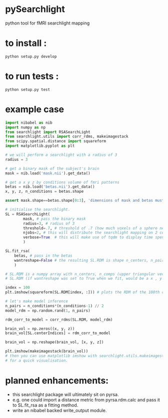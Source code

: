 # pySearchlight
python tool for fMRI searchlight mapping

# to install : 
`python setup.py develop`

# to run tests :
`python setup.py test`

# example case

```python
import nibabel as nib
import numpy as np
from searchlight import RSASearchLight
from searchlight.utils import corr_rdms, makeimagestack
from scipy.spatial.distance import squareform
import matplotlib.pyplot as plt

# we will perform a searchlight with a radius of 3
radius = 3

# get a binary mask of the subject's brain
mask = nib.load('mask.nii').get_data()

# get a x y z by conditions volume of fmri patterns
betas = nib.load('betas.nii').get_data()
x, y, z, n_conditions = betas.shape

assert mask.shape==betas.shape[0:3], 'dimensions of mask and betas must match.'

# initialise the searchlight.
SL = RSASearchLight(
        mask, # pass the binary mask
        radius=3, # radius of 3
        threshold=.7, # threshold of .7 (how much voxels of a sphere need to be inside the brain)
        njobs=2, # this will distribute the searchlight mapping on 2 cores.
        verbose=True  # this will make use of tqdm to display time spent and left
        )

SL.fit_rsa(
    betas, # pass in the betas
    wantreshape=False # the resulting SL.RDM is shape n_centers, n_pairs
    )

# SL.RDM is a numpy array with n_centers, n_comps (upper triangular vector)
# SL.RDM (if wantreshape was set to True when we fit, would be a x , y , z by n_pairs array)

index = 100
plt.imshow(squareform(SL.RDM[index, :])) # plots the RDM of the 100th center 

# let's make model inference
n_pairs = n_conditions*(n_conditions-1) // 2 
model_rdm = np.random.rand(1, n_pairs)

rdm_corr_to_model = corr_rdms(SL.RDM, model_rdm)

brain_vol = np.zeros((x, y, z))
brain_vol[SL.centerIndices] = rdm_corr_to_model

brain_vol = np.reshape(brain_vol, [x, y, z])

plt.imshow(makeimagestack(brain_vol))
# then you can use matplotlib imshow with searchlight.utils.makeimagestack(brain_vol) 
# for a quick visualisation.

```

# planned enhancements:

- this searchlight package will ultimately sit on pyrsa.
- e.g. one could import a distance metric from pyrsa.rdm.calc and pass it to SL.fit_rsa as a fitting method.
- write an nibabel backed write_output module.